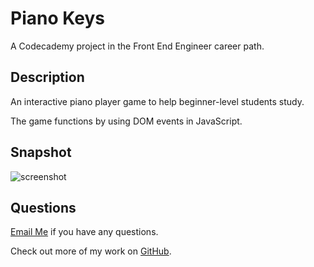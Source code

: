 # Piano Keys 

A Codecademy project in the Front End Engineer career path.

## Description 

An interactive piano player game to help beginner-level students study. 

The game functions by using DOM events in JavaScript. 


## Snapshot 

![screenshot](./)

## Questions 
[Email Me](Chloe.a.harris17@gmail.com) if you have any questions.

Check out more of my work on [GitHub](https://github.com/chloeharris1).